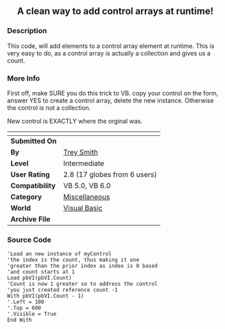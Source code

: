 ﻿<div align="center">

## A clean way to add control arrays at runtime\!


</div>

### Description

This code, will add elements to a control array element at runtime. This is very easy to do, as a control array is actually a collection and gives us a count.
 
### More Info
 
First off, make SURE you do this trick to VB. copy your control on the form, answer YES to create a control array, delete the new instance. Otherwise the control is not a collection.

New control is EXACTLY where the orginal was.


<span>             |<span>
---                |---
**Submitted On**   |
**By**             |[Trey Smith](https://github.com/Planet-Source-Code/PSCIndex/blob/master/ByAuthor/trey-smith.md)
**Level**          |Intermediate
**User Rating**    |2.8 (17 globes from 6 users)
**Compatibility**  |VB 5\.0, VB 6\.0
**Category**       |[Miscellaneous](https://github.com/Planet-Source-Code/PSCIndex/blob/master/ByCategory/miscellaneous__1-1.md)
**World**          |[Visual Basic](https://github.com/Planet-Source-Code/PSCIndex/blob/master/ByWorld/visual-basic.md)
**Archive File**   |[](https://github.com/Planet-Source-Code/trey-smith-a-clean-way-to-add-control-arrays-at-runtime__1-6852/archive/master.zip)





### Source Code

```
'Load an new instance of myControl
'the index is the count, thus making it one
'greater than the prior index as index is 0 based
'and count starts at 1
Load pbVI(pbVI.Count)
'Count is now 1 greater so to address the control
'you just created reference count -1
With pbVI(pbVI.Count - 1)
'.Left = 100
'.Top = 600
'.Visible = True
End With
```

